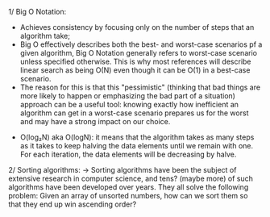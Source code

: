1/ Big O Notation:
- Achieves consistency by focusing only on the number of steps that an algorithm take;
- Big O effectively describes both the best- and worst-case scenarios pf a given algorithm, Big O Notation generally refers to worst-case scenario unless specified otherwise. This is why most references will describe linear search as being O(N) even though it can be O(1) in a best-case scenario.
- The reason for this is that this "pessimistic" (thinking that bad things are more likely to happen or emphasizing the bad part of a situation) approach can be a useful tool: knowing exactly how inefficient an 
algorithm can get in a worst-case scenario prepares us for the worst and may have a strong impact on our choice.
+ O(log₂N) aka O(logN): it means that the algorithm takes as many steps as it takes to keep halving the data elements until we remain with one. For each iteration, the data elements will be decreasing by halve.

2/ Sorting algorithms: -> Sorting algorithms have been the subject of extensive research in computer
science, and tens? (maybe more) of such algorithms have been developed over years. They all solve the following problem: Given an array of unsorted numbers, how can we sort them so that they end up win ascending order?